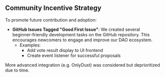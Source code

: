 ## Community Incentive Strategy
To promote future contribution and adoption:

- **GitHub Issues Tagged "Good First Issue"**: We created several beginner-friendly development tasks on the GitHub repository. This encourages newcomers to engage and improve our DAO ecosystem.
  - Examples:
    - Add vote result display to UI frontend
    - Create event listener for successful proposals

More advanced integration (e.g. OnlyDust) was considered but deprioritized due to time.

